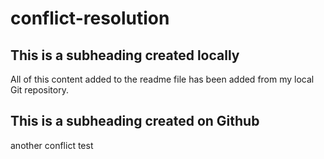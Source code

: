 # conflict-resolution

## This is a subheading created locally

All of this content added to the readme file has been added from my local Git repository.

## This is a subheading created on Github

another conflict test
